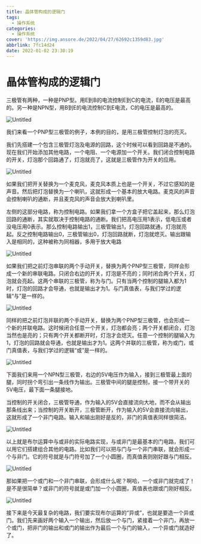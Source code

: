 ```yaml
---
title: 晶体管构成的逻辑门
tags:
  - 操作系统
categories:
  - 操作系统
cover: 'https://img.ansore.de/2022/04/27/62692c1359d83.jpg'
abbrlink: 7fc14d24
date: 2022-01-02 23:30:19
---
```


# 晶体管构成的逻辑门

三极管有两种，一种是PNP型。用E到B的电流控制E到C的电流，E的电压是最高的。另一种是NPN型，用B到E的电流控制C到E电流，C的电压是最高的。 

![Untitled](https://img.ansore.de/2022/05/15/6280e0cf1c836.png)

我们来看一个PNP型三极管的例子，本例的目的，是用三极管控制灯泡的亮灭。

我们先搭建一个包含三极管灯泡及电源的回路，这个时候可以看到回路是不通的。现在我们开始添加其他电路，一个电阻、一个电源加一个开关。我们闭合控制电路的开关，灯泡那个回路通了，灯泡就亮了，这就是三极管作为开关的应用。 

![Untitled](https://img.ansore.de/2022/05/15/6280e0d53c69a.png)

如果我们把开关替换为一个麦克风，麦克风本质上也是一个开关，不过它感知的是声音。然后把灯泡替换为一个喇叭，这就形成一个基本的放大电路。麦克风的声音会控制喇叭的通断，并且麦克风的声音会放大到喇叭里。

左侧的这部分电路，称为控制电路。如果我们拿一个方盒子把它盖起来，那么灯泡回路的通断，其实就取决于控制电路的通断。我们把高电压用1表示，低电压或者没电压用0表示。那么控制电路输出1，三极管输出1，灯泡回路就通，灯泡就亮起。反之控制电路输出0，三极管输出0，灯泡回路就断，灯泡就熄灭。输出跟输入是相同的，这种被称为同相器，多用于放大电路

![Untitled](https://img.ansore.de/2022/05/15/6280e0db0633b.png)

如果我们把之前灯泡串联的两个手动开关，替换为两个PNP型三极管，同样会形成一个新的串联电路。只闭合右边的开关，灯泡是不亮的；同时闭合两个开关，灯泡就会亮起。这两个串联的三极管，称为与门。只有当两个控制的腿输入都为1时，灯泡的回路才会导通，也就是输出才为1。与门真值表，与我们学过的逻辑“与”是一样的。

![Untitled](https://img.ansore.de/2022/05/15/6280e0ddca8c3.png)

同样的把之前灯泡并联的两个手动开关，替换为两个PNP型三极管，也会形成一个新的并联电路。这时候闭合任意一个开关，灯泡都会亮；两个开关都闭合，灯泡当然也是亮的；只有两个开关都断开时，灯泡才会熄灭。任意一个控制的腿输入为1，灯泡的回路就会导通，也就是输出才为1。这两个并联的三极管，称为或门，或门真值表，与我们学过的逻辑“或”是一样的。 

![Untitled](https://img.ansore.de/2022/05/15/6280e0e83f7b7.png)

下面我们来用一个NPN型三极管，右边的5V电压作为输入，接到三极管最上面的腿，同时拐个弯引出一条线作为输出。三极管中间的腿是控制，接一个带开关的5V电压，最下面一条腿接地。

当控制的开关闭合，三极管导通，作为输入的5V会直接流向大地，而不会从输出那条线出来；当控制的开关断开，三极管断开，作为输入的5V会直接流向输出，这就形成了一个非门电路。输入和输出刚好是反的，非门的真值表同样很简洁。 

![Untitled](https://img.ansore.de/2022/05/15/6280e0f2866ce.png)

以上就是布尔运算中与或非的实际电路实现，与或非门是最基本的门电路，我们可以用它们搭建组合其他的电路。比如我们可以把与门与一个非门串联，就会形成一个与非门。它的符号就是与门符号加了一个小圆圈，而真值表则刚好跟与门相反。 

![Untitled](https://img.ansore.de/2022/05/15/6280e0f83a5b1.png)

那如果把一个或门和一个非门串联，会形成什么呢？啊哈，一个或非门就完成了！是不是很简单？或非门的符号就是或门加一个小圆圈，真值表也跟或门刚好相反。 

![Untitled](https://img.ansore.de/2022/05/15/6280e10195bb3.png)

接下来是今天最复杂的电路，我们要实现布尔运算的“异或”，也就是要造一个异或门。我们先来画好两个输入一个输出，然后放一个与门，紧接着一个非门，再放一个或门，把非门的输出和或门的输出作为最后一个与门的输入，一个异或门就造好了。 
